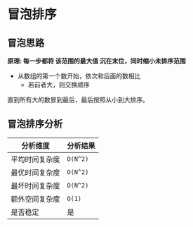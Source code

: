 # 冒泡排序

## 冒泡思路
**原理: 每一步都将 该范围的最大值 沉在末位，同时缩小未排序范围**

* 从数组的第一个数开始，依次和后面的数相比
  * 若前者大，则交换顺序
    
直到所有大的数冒到最后，最后按照从小到大排序。


## 冒泡排序分析

| 分析维度 | 分析结果 |
|----|----|
| 平均时间复杂度 | `O(N^2)` |
| 最优时间复杂度 | `O(N^2)` |
| 最坏时间复杂度 | `O(N^2)` |
| 额外空间复杂度 | `O(1)` |
| 是否稳定 | 是 |
